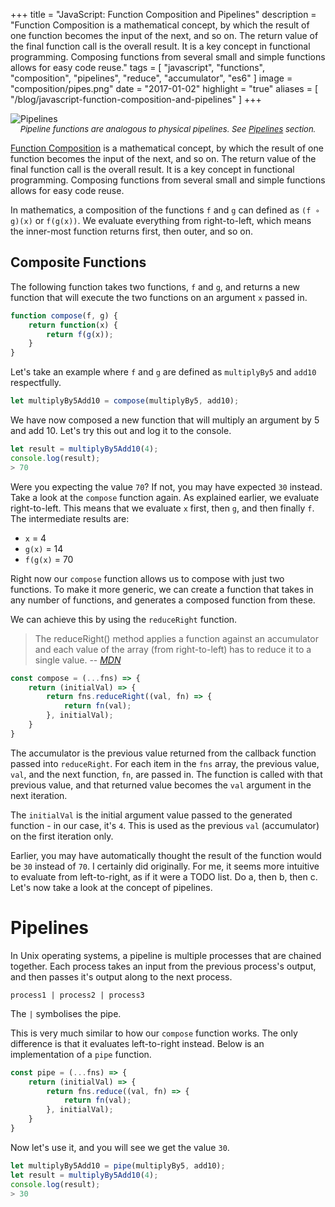 +++
title = "JavaScript: Function Composition and Pipelines"
description = "Function Composition is a mathematical concept, by which the result of one function becomes the input of the next, and so on. The return value of the final function call is the overall result. It is a key concept in functional programming. Composing functions from several small and simple functions allows for easy code reuse."
tags = [
    "javascript",
    "functions",
    "composition",
    "pipelines",
    "reduce",
    "accumulator",
    "es6"
]
image = "composition/pipes.png"
date = "2017-01-02"
highlight = "true"
aliases = [
    "/blog/javascript-function-composition-and-pipelines"
]
+++

![Pipelines](/img/blog/composition/pipes.png)*<span style="font-size: small; text-align: center; display:block;">Pipeline functions are analogous to physical pipelines. See <a href="#pipelines">Pipelines</a> section.</span>*

[Function Composition](https://en.wikipedia.org/wiki/Function_composition_(computer_science)) is a mathematical concept, by which the result of one function becomes the input of the next, and so on. The return value of the final function call is the overall result. It is a key concept in functional programming. Composing functions from several small and simple functions allows for easy code reuse.

In mathematics, a composition of the functions `f` and `g` can defined as `(f ∘ g)(x)` or `f(g(x))`. We evaluate everything from right-to-left, which means the inner-most function returns first, then outer, and so on.

## Composite Functions
The following function takes two functions, `f` and `g`, and returns a new function that will execute the two functions on an argument `x` passed in.

```javascript
function compose(f, g) {
    return function(x) {
        return f(g(x));
    }
}
```
Let's take an example where `f` and `g` are defined as `multiplyBy5` and `add10` respectfully.

```javascript
let multiplyBy5Add10 = compose(multiplyBy5, add10);
```

We have now composed a new function that will multiply an argument by 5 and add 10. Let's try this out and log it to the console.

```javascript
let result = multiplyBy5Add10(4);
console.log(result);
> 70
```

Were you expecting the value `70`? If not, you may have expected `30` instead. Take a look at the `compose` function again. As explained earlier, we evaluate right-to-left. This means that we evaluate `x` first, then `g`, and then finally `f`. The intermediate results are:

* `x` = 4
* `g(x)` = 14
* `f(g(x)` = 70

Right now our `compose` function allows us to compose with just two functions. To make it more generic, we can create a function that takes in any number of functions, and generates a composed function from these.

We can achieve this by using the `reduceRight` function. 

> The reduceRight() method applies a function against an accumulator and each value of the array (from right-to-left) has to reduce it to a single value. 
-- <cite>[MDN][1]</cite>

```javascript
const compose = (...fns) => {
    return (initialVal) => {
        return fns.reduceRight((val, fn) => { 
            return fn(val);
        }, initialVal);
    }
}
```
The accumulator is the previous value returned from the callback function passed into `reduceRight`. For each item in the `fns` array, the previous value, `val`, and the next function, `fn`, are passed in. The function is called with that previous value, and that returned value becomes the `val` argument in the next iteration.

The `initialVal` is the initial argument value passed to the generated function - in our case, it's `4`. This is used as the previous `val` (accumulator) on the first iteration only.

Earlier, you may have automatically thought the result of the function would be `30` instead of `70`. I certainly did originally. For me, it seems more intuitive to evaluate from left-to-right, as if it were a TODO list. Do a, then b, then c. Let's now take a look at the concept of pipelines.

# <h1 id="pipelines">Pipelines</h1>
In Unix operating systems, a pipeline is multiple processes that are chained together. Each process takes an input from the previous process's output, and then passes it's output along to the next process. 

`process1 | process2 | process3`

The `|` symbolises the pipe.

This is very much similar to how our `compose` function works. The only difference is that it evaluates left-to-right instead. Below is an implementation of a `pipe` function.

```javascript
const pipe = (...fns) => {
    return (initialVal) => {
        return fns.reduce((val, fn) => {
            return fn(val);
        }, initialVal);
    }
}
```
Now let's use it, and you will see we get the value `30`.

```javascript
let multiplyBy5Add10 = pipe(multiplyBy5, add10); 
let result = multiplyBy5Add10(4);  
console.log(result);  
> 30
```

[1]: https://developer.mozilla.org/en/docs/Web/JavaScript/Reference/Global_Objects/Array/reduceRight

